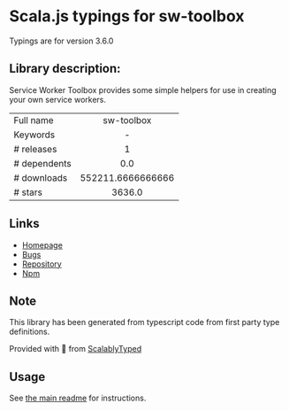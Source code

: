
# Scala.js typings for sw-toolbox

Typings are for version 3.6.0

## Library description:
Service Worker Toolbox provides some simple helpers for use in creating your own service workers.

|                    |                 |
| ------------------ | :-------------: |
| Full name          | sw-toolbox |
| Keywords           | - |
| # releases         | 1 |
| # dependents       | 0.0 |
| # downloads        | 552211.6666666666 |
| # stars            | 3636.0 |

## Links
- [Homepage](https://github.com/GoogleChrome/sw-toolbox#readme)
- [Bugs](https://github.com/GoogleChrome/sw-toolbox/issues)
- [Repository](https://github.com/GoogleChrome/sw-toolbox)
- [Npm](https://www.npmjs.com/package/sw-toolbox)
    


## Note
This library has been generated from typescript code from first party type definitions.

Provided with :purple_heart: from [ScalablyTyped](https://github.com/oyvindberg/ScalablyTyped)

## Usage
See [the main readme](../../readme.md) for instructions.


